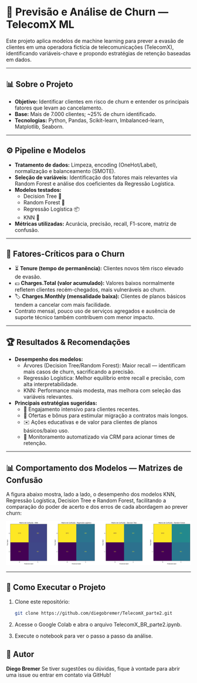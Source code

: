 # 🤖 Previsão e Análise de Churn — TelecomX ML

Este projeto aplica modelos de machine learning para prever a evasão de clientes em uma operadora fictícia de telecomunicações (TelecomX), identificando variáveis-chave e propondo estratégias de retenção baseadas em dados.

---

## 📊 Sobre o Projeto

- **Objetivo:** Identificar clientes em risco de churn e entender os principais fatores que levam ao cancelamento.
- **Base:** Mais de 7.000 clientes; ~25% de churn identificado.
- **Tecnologias:** Python, Pandas, Scikit-learn, Imbalanced-learn, Matplotlib, Seaborn.

---

## ⚙️ Pipeline e Modelos

- **Tratamento de dados:** Limpeza, encoding (OneHot/Label), normalização e balanceamento (SMOTE).
- **Seleção de variáveis:** Identificação dos fatores mais relevantes via Random Forest e análise dos coeficientes da Regressão Logística.
- **Modelos testados:**
    - Decision Tree 🌳
    - Random Forest 🌲
    - Regressão Logística 📦
    - KNN 👥
- **Métricas utilizadas:** Acurácia, precisão, recall, F1-score, matriz de confusão.

---

## 🔑 Fatores-Críticos para o Churn

- ⏳ **Tenure (tempo de permanência):** Clientes novos têm risco elevado de evasão.
- 💵 **Charges.Total (valor acumulado):** Valores baixos normalmente refletem clientes recém-chegados, mais vulneráveis ao churn.
- 🏷️ **Charges.Monthly (mensalidade baixa):** Clientes de planos básicos tendem a cancelar com mais facilidade.
- Contrato mensal, pouco uso de serviços agregados e ausência de suporte técnico também contribuem com menor impacto.

---

## 🏆 Resultados & Recomendações

- **Desempenho dos modelos:**  
    - Árvores (Decision Tree/Random Forest): Maior recall — identificam mais casos de churn, sacrificando a precisão.
    - Regressão Logística: Melhor equilíbrio entre recall e precisão, com alta interpretabilidade.
    - KNN: Performance mais modesta, mas melhora com seleção das variáveis relevantes.
- **Principais estratégias sugeridas:**
    - 📅 Engajamento intensivo para clientes recentes.
    - 🔄 Ofertas e bônus para estimular migração a contratos mais longos.
    - ✉️ Ações educativas e de valor para clientes de planos básicos/baixo uso.
    - 📢 Monitoramento automatizado via CRM para acionar times de retenção.

---

## 📊 Comportamento dos Modelos — Matrizes de Confusão

A figura abaixo mostra, lado a lado, o desempenho dos modelos KNN, Regressão Logística, Decision Tree e Random Forest, facilitando a comparação do poder de acerto e dos erros de cada abordagem ao prever churn:

![Matrizes de Confusão dos Modelos](./graficos/matrix_confusao.png)

---

## 🚀 Como Executar o Projeto

1. Clone este repositório:
   ```bash
   git clone https://github.com/diegobremer/TelecomX_parte2.git
2. Acesse o Google Colab e abra o arquivo TelecomX_BR_parte2.ipynb.

3. Execute o notebook para ver o passo a passo da análise.

## 📌 Autor

**Diego Bremer**
Se tiver sugestões ou dúvidas, fique à vontade para abrir uma issue ou entrar em contato via GitHub!
